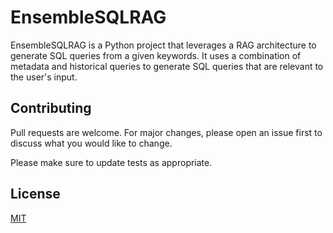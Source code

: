 # EnsembleSQLRAG
EnsembleSQLRAG is a Python project that leverages a RAG architecture to generate SQL queries from a given keywords.
It uses a combination of metadata and historical queries to generate SQL queries that are relevant to the user's input.


## Contributing

Pull requests are welcome. For major changes, please open an issue first
to discuss what you would like to change.

Please make sure to update tests as appropriate.

## License

[MIT](https://choosealicense.com/licenses/mit/)